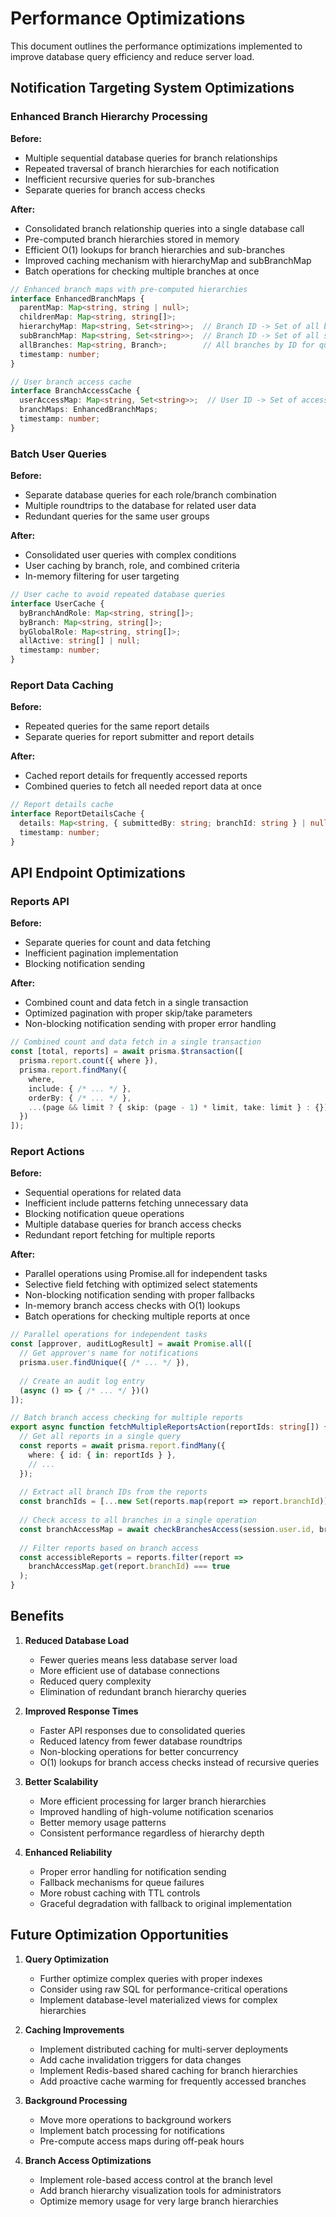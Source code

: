 # Performance Optimizations

This document outlines the performance optimizations implemented to improve database query efficiency and reduce server load.

## Notification Targeting System Optimizations

### Enhanced Branch Hierarchy Processing

**Before:**
- Multiple sequential database queries for branch relationships
- Repeated traversal of branch hierarchies for each notification
- Inefficient recursive queries for sub-branches
- Separate queries for branch access checks

**After:**
- Consolidated branch relationship queries into a single database call
- Pre-computed branch hierarchies stored in memory
- Efficient O(1) lookups for branch hierarchies and sub-branches
- Improved caching mechanism with hierarchyMap and subBranchMap
- Batch operations for checking multiple branches at once

```typescript
// Enhanced branch maps with pre-computed hierarchies
interface EnhancedBranchMaps {
  parentMap: Map<string, string | null>;
  childrenMap: Map<string, string[]>;
  hierarchyMap: Map<string, Set<string>>;  // Branch ID -> Set of all branches in hierarchy
  subBranchMap: Map<string, Set<string>>;  // Branch ID -> Set of all sub-branches
  allBranches: Map<string, Branch>;        // All branches by ID for quick lookup
  timestamp: number;
}

// User branch access cache
interface BranchAccessCache {
  userAccessMap: Map<string, Set<string>>;  // User ID -> Set of accessible branch IDs
  branchMaps: EnhancedBranchMaps;
  timestamp: number;
}
```

### Batch User Queries

**Before:**
- Separate database queries for each role/branch combination
- Multiple roundtrips to the database for related user data
- Redundant queries for the same user groups

**After:**
- Consolidated user queries with complex conditions
- User caching by branch, role, and combined criteria
- In-memory filtering for user targeting

```typescript
// User cache to avoid repeated database queries
interface UserCache {
  byBranchAndRole: Map<string, string[]>;
  byBranch: Map<string, string[]>;
  byGlobalRole: Map<string, string[]>;
  allActive: string[] | null;
  timestamp: number;
}
```

### Report Data Caching

**Before:**
- Repeated queries for the same report details
- Separate queries for report submitter and report details

**After:**
- Cached report details for frequently accessed reports
- Combined queries to fetch all needed report data at once

```typescript
// Report details cache
interface ReportDetailsCache {
  details: Map<string, { submittedBy: string; branchId: string } | null>;
  timestamp: number;
}
```

## API Endpoint Optimizations

### Reports API

**Before:**
- Separate queries for count and data fetching
- Inefficient pagination implementation
- Blocking notification sending

**After:**
- Combined count and data fetch in a single transaction
- Optimized pagination with proper skip/take parameters
- Non-blocking notification sending with proper error handling

```typescript
// Combined count and data fetch in a single transaction
const [total, reports] = await prisma.$transaction([
  prisma.report.count({ where }),
  prisma.report.findMany({
    where,
    include: { /* ... */ },
    orderBy: { /* ... */ },
    ...(page && limit ? { skip: (page - 1) * limit, take: limit } : {})
  })
]);
```

### Report Actions

**Before:**
- Sequential operations for related data
- Inefficient include patterns fetching unnecessary data
- Blocking notification queue operations
- Multiple database queries for branch access checks
- Redundant report fetching for multiple reports

**After:**
- Parallel operations using Promise.all for independent tasks
- Selective field fetching with optimized select statements
- Non-blocking notification sending with proper fallbacks
- In-memory branch access checks with O(1) lookups
- Batch operations for checking multiple reports at once

```typescript
// Parallel operations for independent tasks
const [approver, auditLogResult] = await Promise.all([
  // Get approver's name for notifications
  prisma.user.findUnique({ /* ... */ }),
  
  // Create an audit log entry
  (async () => { /* ... */ })()
]);

// Batch branch access checking for multiple reports
export async function fetchMultipleReportsAction(reportIds: string[]) {
  // Get all reports in a single query
  const reports = await prisma.report.findMany({
    where: { id: { in: reportIds } },
    // ...
  });
  
  // Extract all branch IDs from the reports
  const branchIds = [...new Set(reports.map(report => report.branchId))];
  
  // Check access to all branches in a single operation
  const branchAccessMap = await checkBranchesAccess(session.user.id, branchIds);
  
  // Filter reports based on branch access
  const accessibleReports = reports.filter(report => 
    branchAccessMap.get(report.branchId) === true
  );
}
```

## Benefits

1. **Reduced Database Load**
   - Fewer queries means less database server load
   - More efficient use of database connections
   - Reduced query complexity
   - Elimination of redundant branch hierarchy queries

2. **Improved Response Times**
   - Faster API responses due to consolidated queries
   - Reduced latency from fewer database roundtrips
   - Non-blocking operations for better concurrency
   - O(1) lookups for branch access checks instead of recursive queries

3. **Better Scalability**
   - More efficient processing for larger branch hierarchies
   - Improved handling of high-volume notification scenarios
   - Better memory usage patterns
   - Consistent performance regardless of hierarchy depth

4. **Enhanced Reliability**
   - Proper error handling for notification sending
   - Fallback mechanisms for queue failures
   - More robust caching with TTL controls
   - Graceful degradation with fallback to original implementation

## Future Optimization Opportunities

1. **Query Optimization**
   - Further optimize complex queries with proper indexes
   - Consider using raw SQL for performance-critical operations
   - Implement database-level materialized views for complex hierarchies

2. **Caching Improvements**
   - Implement distributed caching for multi-server deployments
   - Add cache invalidation triggers for data changes
   - Implement Redis-based shared caching for branch hierarchies
   - Add proactive cache warming for frequently accessed branches

3. **Background Processing**
   - Move more operations to background workers
   - Implement batch processing for notifications
   - Pre-compute access maps during off-peak hours

4. **Branch Access Optimizations**
   - Implement role-based access control at the branch level
   - Add branch hierarchy visualization tools for administrators
   - Optimize memory usage for very large branch hierarchies
